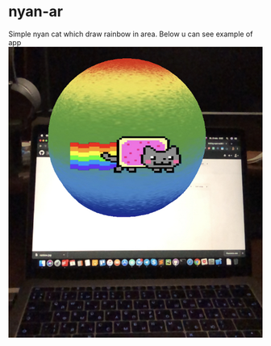 # nyan-ar
Simple nyan cat which draw rainbow in area. Below u can see example of app
![](https://github.com/Fisab/nyan-ar/blob/master/preview.jpeg?raw=true)
